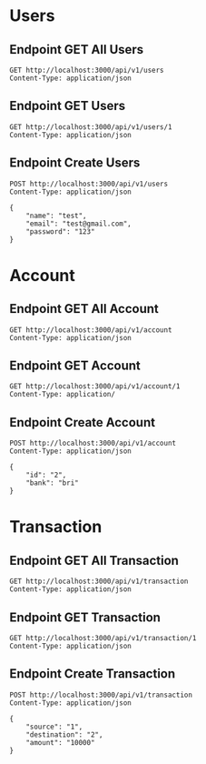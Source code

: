 # Users
## Endpoint GET All Users
```http
GET http://localhost:3000/api/v1/users
Content-Type: application/json
```

## Endpoint GET Users
```http
GET http://localhost:3000/api/v1/users/1
Content-Type: application/json
```

## Endpoint Create Users
```http
POST http://localhost:3000/api/v1/users
Content-Type: application/json

{
    "name": "test",
    "email": "test@gmail.com",
    "password": "123"
}
```

# Account
## Endpoint GET All Account
```http
GET http://localhost:3000/api/v1/account
Content-Type: application/json
```

## Endpoint GET Account
```http
GET http://localhost:3000/api/v1/account/1
Content-Type: application/
```

## Endpoint Create Account
```http
POST http://localhost:3000/api/v1/account
Content-Type: application/json

{
    "id": "2",
    "bank": "bri"
}
```

# Transaction
## Endpoint GET All Transaction
```http
GET http://localhost:3000/api/v1/transaction
Content-Type: application/json
```

## Endpoint GET Transaction
```http
GET http://localhost:3000/api/v1/transaction/1
Content-Type: application/json
```

## Endpoint Create Transaction
```http
POST http://localhost:3000/api/v1/transaction
Content-Type: application/json

{
    "source": "1",
    "destination": "2",
    "amount": "10000"
}
```